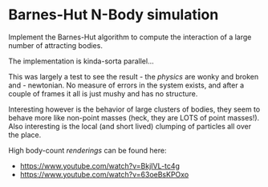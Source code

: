 # Barnes-Hut N-Body simulation
Implement the Barnes-Hut algorithm to compute the interaction of
a large number of attracting bodies.

The implementation is kinda-sorta parallel...

This was largely a test to see the result - the _physics_ are wonky
and broken and - newtonian. No measure of errors in the system exists,
and after a couple of frames it all is just mushy and has no structure.

Interesting however is the behavior of large clusters of bodies, they
seem to behave more like non-point masses (heck, they are LOTS of point
masses!). Also interesting is the local (and short lived) clumping
of particles all over the place.

High body-count _renderings_ can be found here:
* https://www.youtube.com/watch?v=BkjIVL-tc4g
* https://www.youtube.com/watch?v=63oeBsKPOxo

